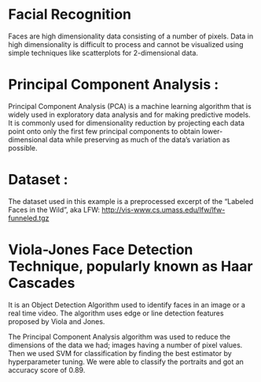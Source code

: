 # Facial Recognition
Faces are high dimensionality data consisting of a number of pixels. 
Data in high dimensionality is difficult to process and cannot be visualized using simple techniques like scatterplots for 2-dimensional data.

# Principal Component Analysis :
Principal Component Analysis (PCA) is a machine learning algorithm that is widely used in exploratory data 
analysis and for making predictive models. It is commonly used for dimensionality reduction by projecting each data point
onto only the first few principal components to obtain lower-dimensional data while preserving as much of the data’s variation as possible.

# Dataset :
The dataset used in this example is a preprocessed excerpt of the “Labeled Faces in the Wild”, aka LFW:
http://vis-www.cs.umass.edu/lfw/lfw-funneled.tgz

# Viola-Jones Face Detection Technique, popularly known as Haar Cascades
It is an Object Detection Algorithm used to identify faces in an image or a real time video. The algorithm uses 
edge or line detection features proposed by Viola and Jones.

The Principal Component Analysis algorithm was used to reduce the dimensions of the data we had; images having a number of pixel values.
Then we used SVM for classification by finding the best estimator by hyperparameter tuning. We were able to classify the portraits and got an accuracy score of 0.89.


